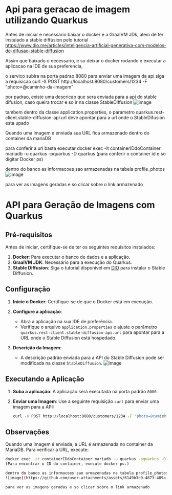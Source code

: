 # Api para geracao de imagem utilizando Quarkus

Antes de iniciar e necessario baixar o docker e a GraalVM JDk, alem de ter instalado a stable diffusion pelo tutorial https://www.dio.me/articles/inteligencia-artificial-generativa-com-modelos-de-difusao-stable-diffusion


Assim que baixado o necessario, e so deixar o docker rodando e executar a aplicacao na IDE de sua preferencia,


o servico subira na porta padrao 8080 para enviar uma imagem da api siga a requisicao curl -X POST http://localhost:8080/customers/1234 -F "photo=@caminho-da-imagem"

 por padrao, existe uma descricao que sera enviada para a api do stable difusion, caso queira trocar e so ir na classe StableDiffusion
![image](https://github.com/user-attachments/assets/198d76ee-2802-4d77-9472-fcdc4eb375a3)

tambem dentro da classe application.properties, o parametro quarkus.rest-client.stable-diffusion-api.url deve apontar para a url onde o StableDifusion esta upado


Quando uma imagem e enviada sua URL fica armazenado dentro do container da mariaDB

para conferir a url basta executar docker exec -it containerIDdoContainer mariadb -u quarkus -pquarkus -D quarkus
(para conferir o container id e so digitar Docker ps)


dentro do banco as informacoes sao armazenadas na tabela profile_photos
![image](https://github.com/user-attachments/assets/6149b3c9-4873-489a-b199-3b89e7354d4b)

para ver as imagens geradas e so clicar sobre o link armazenado

# API para Geração de Imagens com Quarkus

## Pré-requisitos

Antes de iniciar, certifique-se de ter os seguintes requisitos instalados:

1. **Docker**: Para executar o banco de dados e a aplicação.
2. **GraalVM JDK**: Necessário para a execução do Quarkus.
3. **Stable Diffusion**: Siga o tutorial disponível em [DIO](https://www.dio.me/articles/inteligencia-artificial-generativa-com-modelos-de-difusao-stable-diffusion) para instalar o Stable Diffusion.

## Configuração

1. **Inicie o Docker**: Certifique-se de que o Docker está em execução.

2. **Configure a aplicação**:
   - Abra a aplicação na sua IDE de preferência.
   - Verifique o arquivo `application.properties` e ajuste o parâmetro `quarkus.rest-client.stable-diffusion-api.url` para apontar para a URL onde o Stable Diffusion está hospedado.

3. **Descrição da Imagem**:
   - A descrição padrão enviada para a API do Stable Diffusion pode ser modificada na classe `StableDiffusion`.
     ![image](https://github.com/user-attachments/assets/198d76ee-2802-4d77-9472-fcdc4eb375a3)

## Executando a Aplicação

1. **Suba a aplicação**: A aplicação será executada na porta padrão `8080`.

2. **Enviar uma Imagem**:
   Use a seguinte requisição `curl` para enviar uma imagem para a API:
   ```bash
   curl -X POST http://localhost:8080/customers/1234 -F "photo=@caminho-da-imagem"

## Observações
 
Quando uma imagem é enviada, a URL é armazenada no container da MariaDB. Para verificar a URL, execute:

 ```bash
 docker exec -it containerIDdoContainer mariadb -u quarkus -pquarkus -D quarkus
(Para encontrar o ID do container, execute docker ps.)

dentro do banco as informacoes sao armazenadas na tabela profile_photos
![image](https://github.com/user-attachments/assets/6149b3c9-4873-489a-b199-3b89e7354d4b)

para ver as imagens geradas e so clicar sobre o link armazenado

